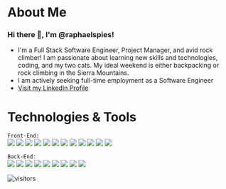 # About Me
### Hi there 👋, I'm @raphaelspies!
- I'm a Full Stack Software Engineer, Project Manager, and avid rock climber! I am passionate about learning new skills and technologies, coding, and my two cats. My ideal weekend is either backpacking or rock climbing in the Sierra Mountains.
- I am actively seeking full-time employment as a Software Engineer
- [Visit my LinkedIn Profile](https://www.linkedin.com/in/raphael-spies/)

# Technologies & Tools
`Front-End:` <br/>
<img src="https://img.shields.io/badge/javascript-%23323330.svg?style=for-the-badge&logo=javascript&logoColor=%23F7DF1E"/>
<img src='https://img.shields.io/badge/-html5-orange?logo=html5&style=for-the-badge'/>
<img src='https://img.shields.io/badge/-css3-darkblue?logo=css3&style=for-the-badge'/>
<img src='https://img.shields.io/badge/-reactJS-blue?logo=react&style=for-the-badge'/>
<img src='https://img.shields.io/badge/-redux-purple?logo=redux&style=for-the-badge'/>
<img src='https://img.shields.io/badge/-react&nbsp;router-black?logo=reactrouter&style=for-the-badge'/>
<img src='https://img.shields.io/badge/-axios-yellow?logo=axios&style=for-the-badge'/>
<img src='https://img.shields.io/badge/-jquery-blue?logo=jquery&style=for-the-badge'/>
<img src='https://img.shields.io/badge/-styled&nbsp;components-white?logo=styledcomponents&style=for-the-badge'/>
<img src='https://img.shields.io/badge/-materialui-0081CB?logo=materialui&style=for-the-badge'/>
<img src='https://img.shields.io/badge/-webpack-navy?logo=webpack&style=for-the-badge'/>
<img src='https://img.shields.io/badge/-Parcel-orange?logo=Parcel&style=for-the-badge'/>


`Back-End:` <br/>
<img src='https://img.shields.io/badge/-MySQL-white?logo=MySQL&style=for-the-badge'/>
<img src='https://img.shields.io/badge/-postgresql-lightgray?logo=postgresql&style=for-the-badge'/>
<img src='https://img.shields.io/badge/-mongodb-darkgreen?logo=mongodb&style=for-the-badge'/>
<img src='https://img.shields.io/badge/-knex-orange?logo=knex&style=for-the-badge'/>
<img src='https://img.shields.io/badge/-docker-darkblue?logo=docker&style=for-the-badge'/>
<img src='https://img.shields.io/badge/-node.js-yellow?logo=nodejs&style=for-the-badge'/>
<img src='https://img.shields.io/badge/-express-darkblue?logo=express&style=for-the-badge'/>
<img src='https://img.shields.io/badge/-amazon&nbsp;aws-232F3E?logo=amazonaws&style=for-the-badge'/>
<img src='https://img.shields.io/badge/-NGINX-009639?logo=NGINX&style=for-the-badge'/>

<!--
**raphaelspies/raphaelspies** is a ✨ _special_ ✨ repository because its `README.md` (this file) appears on your GitHub profile.

Here are some ideas to get you started:

- 🔭 I’m currently working on ...
- 🌱 I’m currently learning ...
- 👯 I’m looking to collaborate on ...
- 🤔 I’m looking for help with ...
- 💬 Ask me about ...
- 📫 How to reach me: ...
- 😄 Pronouns: ...
- ⚡ Fun fact: ...
-->


![visitors](https://visitor-badge.glitch.me/badge?page_id=https://github.com/raphaelspies)
